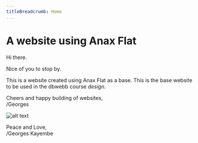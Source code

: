 ```yaml
---
titleBreadcrumb: Home
...
```

A website using Anax Flat
===============================

Hi there.

Nice of you to stop by.

This is a website created using Anax Flat as a base. This is the base website to be used in the dbwebb course *design*.

Cheers and happy building of websites,  
/Georges

<div style="overflow=auto;" markdown=1>
<img src="img/steve.jpg?" alt="alt text">
</div>

Peace and Love,  
/Georges Kayembe
